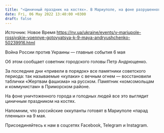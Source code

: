 ```yaml
---
title: "«Циничный праздник на костях». В Мариуполе, на фоне разрушенного города, оккупанты активно готовятся к празднованию 9 мая — фото"
date: Fri, 06 May 2022 13:40:00 +0300
draft: false
---
```

Источник: Новое Время https://nv.ua/ukraine/events/v-mariupole-rossiyskie-voennye-gotovyatsya-k-9-maya-andryushchenko-50239916.html


Война России против Украины — главные события 6 мая

Об этом сообщает советник городского головы Петр Андрющенко.

За последние дни «привели в порядок» все памятники советского периода: так называемые «кулаки» с вечным огнем — восстановили таблички «Жертвам фашизма» на русском. Памятник «комсомольцам и коммунистам» в Приморском районе.

 На фоне уничтоженного города и голодных людей все это выглядит циничным праздником на костях.

 Напомним, что российские оккупанты готовят в Мариуполе «парад пленных» на 9 мая.

Присоединяйтесь к нам в соцсетях Facebook, Telegram и Instagram.
